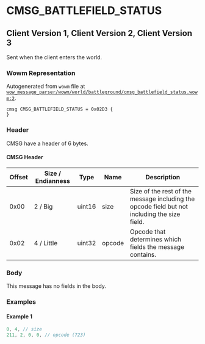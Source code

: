 # CMSG_BATTLEFIELD_STATUS

## Client Version 1, Client Version 2, Client Version 3

Sent when the client enters the world.

### Wowm Representation

Autogenerated from `wowm` file at [`wow_message_parser/wowm/world/battleground/cmsg_battlefield_status.wowm:2`](https://github.com/gtker/wow_messages/tree/main/wow_message_parser/wowm/world/battleground/cmsg_battlefield_status.wowm#L2).
```rust,ignore
cmsg CMSG_BATTLEFIELD_STATUS = 0x02D3 {
}
```
### Header

CMSG have a header of 6 bytes.

#### CMSG Header

| Offset | Size / Endianness | Type   | Name   | Description |
| ------ | ----------------- | ------ | ------ | ----------- |
| 0x00   | 2 / Big           | uint16 | size   | Size of the rest of the message including the opcode field but not including the size field.|
| 0x02   | 4 / Little        | uint32 | opcode | Opcode that determines which fields the message contains.|

### Body

This message has no fields in the body.

### Examples

#### Example 1

```c
0, 4, // size
211, 2, 0, 0, // opcode (723)
```
